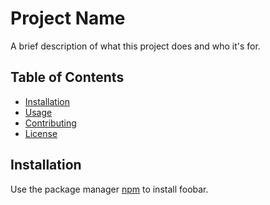 # Project Name

A brief description of what this project does and who it's for.

## Table of Contents

- [Installation](#installation)
- [Usage](#usage)
- [Contributing](#contributing)
- [License](#license)

## Installation

Use the package manager [npm](https://www.npmjs.com/) to install foobar.
